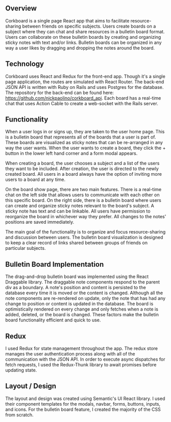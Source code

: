 ## Overview

Corkboard is a single page React app that aims to facilitate resource-sharing
between friends on specific subjects. Users create boards on a subject where
they can chat and share resources in a bulletin board format. Users can
collaborate on these bulletin boards by creating and organizing sticky notes
with text and/or links. Bulletin boards can be organized in any way a user likes
by dragging and dropping the notes around the board.

## Technology

Corkboard uses React and Redux for the front-end app. Though it's a single page
application, the routes are simulated with React Router. The back-end JSON API
is written with Ruby on Rails and uses Postgres for the database. The repository
for the back-end can be found here:
https://github.com/nickpaolino/corkboard_api. Each board has a real-time chat
that uses Action Cable to create a web-socket with the Rails server.

## Functionality

When a user logs in or signs up, they are taken to the user home page. This is a
bulletin board that represents all of the boards that a user is part of. These
boards are visualized as sticky notes that can be re-arranged in any way the
user wants. When the user wants to create a board, they click the + button in
the lower left hand corner and a form modal appears.

When creating a board, the user chooses a subject and a list of the users they
want to be included. After creation, the user is directed to the newly created
board. All users in a board always have the option of inviting more users to a
board at any time.

On the board show page, there are two main features. There is a real-time chat
on the left side that allows users to communicate with each other on this
specific board. On the right side, there is a bulletin board where users can
create and organize sticky notes relevant to the board's subject. A sticky note
has text and can be linkable. All users have permission to reorganize the board
in whichever way they prefer. All changes to the notes' positions are saved
immediately.

The main goal of the functionality is to organize and focus resource-sharing and
discussion between users. The bulletin board visualization is designed to keep a
clear record of links shared between groups of friends on particular subjects.

## Bulletin Board Implementation

The drag-and-drop bulletin board was implemented using the React Draggable
library. The draggable note components respond to the parent div as a boundary.
A note's position and content is persisted to the database every time it is
moved or the content is changed. Although all the note components are
re-rendered on update, only the note that has had any change to position or
content is updated in the database. The board is optimistically rendered on
every change and only fetches when a note is added, deleted, or the board is
changed. These factors make the bulletin board functionality efficient and quick
to use.

## Redux

I used Redux for state management throughout the app. The redux store manages
the user authentication process along with all of the communication with the
JSON API. In order to execute async dispatches for fetch requests, I used the
Redux-Thunk library to await promises before updating state.

## Layout / Design

The layout and design was created using Semantic's UI React library. I used
their component templates for the modals, navbar, forms, buttons, inputs, and
icons. For the bulletin board feature, I created the majority of the CSS from
scratch.
